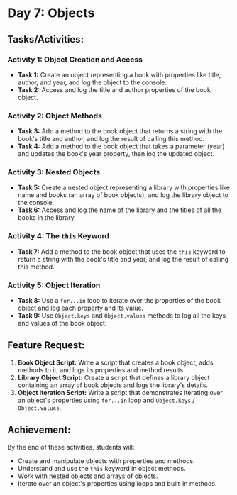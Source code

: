 # Day 7: Objects

## Tasks/Activities:

### Activity 1: Object Creation and Access
- **Task 1:** Create an object representing a book with properties like title, author, and year, and log the object to the console.
- **Task 2:** Access and log the title and author properties of the book object.

### Activity 2: Object Methods
- **Task 3:** Add a method to the book object that returns a string with the book's title and author, and log the result of calling this method.
- **Task 4:** Add a method to the book object that takes a parameter (year) and updates the book's year property, then log the updated object.

### Activity 3: Nested Objects
- **Task 5:** Create a nested object representing a library with properties like name and books (an array of book objects), and log the library object to the console.
- **Task 6:** Access and log the name of the library and the titles of all the books in the library.

### Activity 4: The `this` Keyword
- **Task 7:** Add a method to the book object that uses the `this` keyword to return a string with the book's title and year, and log the result of calling this method.

### Activity 5: Object Iteration
- **Task 8:** Use a `for...in` loop to iterate over the properties of the book object and log each property and its value.
- **Task 9:** Use `Object.keys` and `Object.values` methods to log all the keys and values of the book object.

## Feature Request:
1. **Book Object Script:** Write a script that creates a book object, adds methods to it, and logs its properties and method results.
2. **Library Object Script:** Create a script that defines a library object containing an array of book objects and logs the library's details.
3. **Object Iteration Script:** Write a script that demonstrates iterating over an object's properties using `for...in` loop and `Object.keys` / `Object.values`.

## Achievement:
By the end of these activities, students will:
- Create and manipulate objects with properties and methods.
- Understand and use the `this` keyword in object methods.
- Work with nested objects and arrays of objects.
- Iterate over an object's properties using loops and built-in methods.
